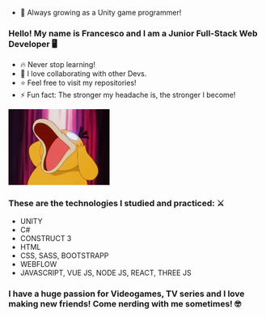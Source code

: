 - 🌱 Always growing as a Unity game programmer!
### Hello! My name is Francesco and I am a Junior Full-Stack Web Developer 🖥️
- 🔥 Never stop learning!
- 🤝 I love collaborating with other Devs.
- ⭐ Feel free to visit my repositories!
- ⚡ Fun fact: The stronger my headache is, the stronger I become!
<img src="img/psyduckgithub.gif" width="200" height="150" style="text-align:center">

### These are the technologies I studied and practiced: ⚔️
- UNITY
- C#
- CONSTRUCT 3
- HTML
- CSS, SASS, BOOTSTRAPP
- WEBFLOW
- JAVASCRIPT, VUE JS, NODE JS, REACT, THREE JS

### I have a huge passion for Videogames, TV series and I love making new friends! Come nerding with me sometimes! 🤓
